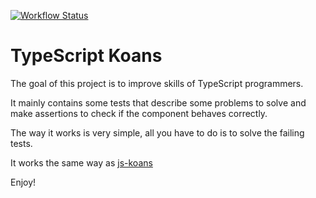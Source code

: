 [![Workflow Status](https://github.com/NijiDigital/ts-koans-solutions/actions/workflows/main.yml/badge.svg)](https://github.com/NijiDigital/ts-koans-solutions/actions)

# TypeScript Koans

The goal of this project is to improve skills of TypeScript programmers.

It mainly contains some tests that describe some problems to solve and make assertions to check if the component behaves correctly.

The way it works is very simple, all you have to do is to solve the failing tests.

It works the same way as [js-koans](https://github.com/NijiDigital/js-koans)

Enjoy!
